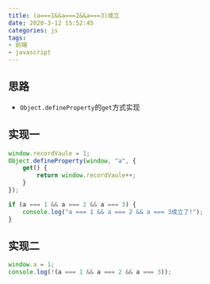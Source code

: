 ```yaml
---
title: (a===1&&a===2&&a===3)成立
date: 2020-3-12 15:52:45
categories: js
tags:
- 前端
- javascript
---
```


## 思路
* `Object.defineProperty`的`get`方式实现

## 实现一
```js
window.recordVaule = 1;
Object.defineProperty(window, "a", {
    get() {
        return window.recordVaule++;
    }
});

if (a === 1 && a === 2 && a === 3) {
    console.log("a === 1 && a === 2 && a === 3成立了!");
}
```

## 实现二
```js
window.a = 1;
console.log(!(a === 1 && a === 2 && a === 3));
```